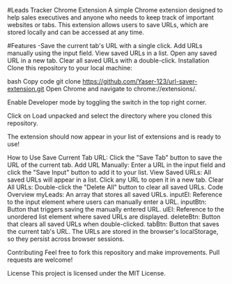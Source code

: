 #Leads Tracker Chrome Extension
A simple Chrome extension designed to help sales executives and anyone who needs to keep track of important websites or tabs. This extension allows users to save URLs, which are stored locally and can be accessed at any time.

#Features
-Save the current tab's URL with a single click.
Add URLs manually using the input field.
View saved URLs in a list.
Open any saved URL in a new tab.
Clear all saved URLs with a double-click.
Installation
Clone this repository to your local machine:

bash
Copy code
git clone https://github.com/Yaser-123/url-saver-extension.git
Open Chrome and navigate to chrome://extensions/.

Enable Developer mode by toggling the switch in the top right corner.

Click on Load unpacked and select the directory where you cloned this repository.

The extension should now appear in your list of extensions and is ready to use!

How to Use
Save Current Tab URL: Click the "Save Tab" button to save the URL of the current tab.
Add URL Manually: Enter a URL in the input field and click the "Save Input" button to add it to your list.
View Saved URLs: All saved URLs will appear in a list. Click any URL to open it in a new tab.
Clear All URLs: Double-click the "Delete All" button to clear all saved URLs.
Code Overview
myLeads: An array that stores all saved URLs.
inputEl: Reference to the input element where users can manually enter a URL.
inputBtn: Button that triggers saving the manually entered URL.
ulEl: Reference to the unordered list element where saved URLs are displayed.
deleteBtn: Button that clears all saved URLs when double-clicked.
tabBtn: Button that saves the current tab's URL.
The URLs are stored in the browser's localStorage, so they persist across browser sessions.

Contributing
Feel free to fork this repository and make improvements. Pull requests are welcome!

License
This project is licensed under the MIT License.
